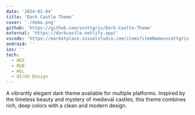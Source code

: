 ```yaml
---
date: '2024-01-04'
title: 'Dark Castle Theme'
cover: './demo.png'
github: 'https://github.com/scottgriv/Dark-Castle-Theme'
external: 'https://darkcastle.netlify.app/'
vscode: 'https://marketplace.visualstudio.com/items?itemName=scottgriv.Dark-Castle'
android: ''
ios: ''
tech:
  - HEX
  - RGB
  - HSL
  - UI/UX Design
---
```


A vibrantly elegant dark theme available for multiple platforms. Inspired by the timeless beauty and mystery of medieval castles, this theme combines rich, deep colors with a clean and modern design.
